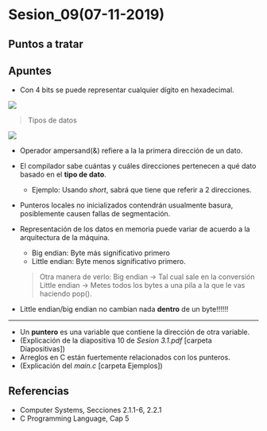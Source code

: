 # Sesion_09(07-11-2019)

## Puntos a tratar


## Apuntes
* Con 4 bits se puede representar cualquier dígito en hexadecimal.

![](https://i.imgur.com/KKheXrL.png)
> Tipos de datos

![](https://i.imgur.com/iyGenWn.png)


* Operador ampersand(&) refiere a la la primera dirección de un dato.
* El compilador sabe cuántas y cuáles direcciones pertenecen a qué dato basado en el **tipo de dato**.
  * Ejemplo: Usando *short*, sabrá que tiene que referir a 2 direcciones.

* Punteros locales no inicializados contendrán usualmente basura, posiblemente causen fallas de segmentación.
* Representación de los datos en memoria puede variar de acuerdo a la arquitectura de la máquina.
  * Big endian: Byte más significativo primero
  * Little endian: Byte menos significativo primero.

  > Otra manera de verlo:
  Big endian -> Tal cual sale en la conversión
  Little endian -> Metes todos los bytes a una pila a la que le vas haciendo pop().

* Little endian/big endian no cambian nada **dentro** de un byte!!!!!!

---
* Un **puntero** es una variable que contiene la dirección de otra variable.
* (Explicación de la diapositiva 10 de *Sesion 3.1.pdf* [carpeta Diapositivas])
* Arreglos en C están fuertemente relacionados con los punteros.
* (Explicación del *main.c* [carpeta Ejemplos])
## Referencias
* Computer Systems, Secciones 2.1.1-6, 2.2.1
* C Programming Language, Cap 5
